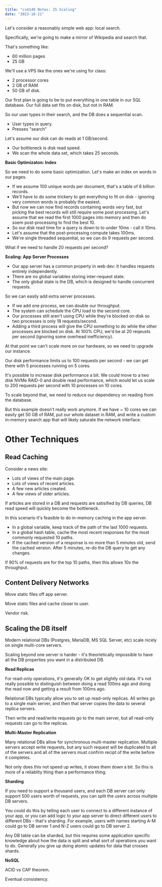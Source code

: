```yaml
---
title: "cs4140 Notes: 25 Scaling"
date: "2023-10-21"
---
```


Let's consider a reasonably simple web app: local search.

Specifically, we're going to make a mirror of Wikipedia and
search that.

That's something like:

 - 60 million pages
 - 25 GB

We'll use a VPS like the ones we're using for class:

 - 2 processor cores
 - 2 GB of RAM
 - 50 GB of disk.

Our first plan is going to be to put everything in one table in our
SQL database. Our full data set fits on disk, but not in RAM.

So our user types in their search, and the DB does a sequential scan.

 - User types in query.
 - Presses "search"

Let's assume our disk can do reads at 1 GB/second.

 - Our bottleneck is disk read speed.
 - We scan the whole data set, which takes 25 seconds.

**Basic Optimizaton: Index**

So we need to do some basic optimization. Let's make an index on words
in our pages.

 - If we assume 100 unique words per document, that's a table of 6 billion
   records.
 - We'll have to do some trickery to get everything to fit on disk -
   ignoring very common words is probably the easiest.
 - But now we can now find records containing words very fast, but
   picking the best records will still require some post processing.
   Let's assume that we read the first 1000 pages into memory and then
   do soem post-processing to find the best 10.
 - So our disk read time for a query is down to to under 10ms - call it 10ms.
 - Let's assume that the post-processing compute takes 100ms.
 - We're single threaded sequential, so we can do 9 requests per second.

What if we need to handle 20 requests per second?

**Scaling: App Server Processes**

 - Our app server has a common property in web dev: It handles
   requests entirely independently.
 - There are no global variables storing inter-request state.
 - The only global state is the DB, which is designed to handle
   concurrent requests.

So we can easily add extra server processes.

 - If we add one process, we can double our throughput.
 - The system can schedule the CPU load to the second core.
 - Our processes still aren't using CPU while they're blocked on disk
   so two processes is only 18 requests/second.
 - Adding a third process will give the CPU something to do while
   the other processes are blocked on disk. At 100% CPU, we'd be at
   20 reqeusts per second (ignoring some overhead inefficiency).

At that point we can't scale more on our hardware, so we need to
upgrade our instance.

Our disk performance limits us to 100 requests per second - we can get
there with 5 processes running on 5 cores.

It's possible to increase disk performance a bit. We could move to a
two disk NVMe RAID-0 and double read performance, which would let us
scale to 200 requests per second with 10 processes on 10 cores.

To scale beyond that, we need to reduce our dependency on reading from
the database.

But this example doesn't really work anymore. If we have ~ 10 cores we
can easily get 50 GB of RAM, put our whole dataset in RAM, and write a
custom in-memory search app that will likely saturate the network
interface.

# Other Techniques

## Read Caching

Consider a news site:

 - Lots of views of the main page.
 - Lots of views of recent articles.
 - A few new articles created.
 - A few views of older articles.

If articles are stored in a DB and requests are satisified by DB
queries, DB read speed will quickly become the bottleneck.

In this scenario it's feasible to do in-memory caching in the app
server.

 - In a global variable, keep track of the path of the last 1000 requests.
 - In a global hash table, cache the most recent responses for the
   most commonly requested 10 paths.
 - If the cached version of a response is no more than 5 minutes old, send the
   cached version. After 5 minutes, re-do the DB query to get any changes.

If 90% of requests are for the top 10 paths, then this allows 10x the
throughput.

## Content Delivery Networks

Move static files off app server.

Move static files and cache closer to user.

Vendor risk.

## Scaling the DB itself

Modern relational DBs (Postgres, MariaDB, MS SQL Server, etc) scale
nicely on single multi-core servers.

Scaling beyond one server is harder - it's theorietically impossible
to have all the DB properties you want in a distributed DB.


**Read Replicas**

For read-only operations, it's generally OK to get slightly old data.
It's not really possible to distinguish between doing a read 100ms ago
and doing the read now and getting a result from 100ms ago.

Relational DBs typically allow you to set up read-only replicas. All
writes go to a single main server, and then that server copies the data
to several replica servers.

Then write and read/write requests go to the main server, but all
read-only requests can go to the replicas.


**Multi-Master Replication**

Many relational DBs allow for synchronous multi-master replication.
Multiple servers accept write requests, but any such request will be
duplicated to all of the servers and all of the servers must confirm
recipt of the write before it completes.

Not only does this not speed up writes, it slows them down a bit. So
this is more of a reliablity thing than a performance thing.


**Sharding**

If you need to support a thousand users, and each DB server can only
support 500 users worth of requests, you can split the users across
multiple DB servers.

You could do this by telling each user to connect to a different
instance of your app, or you can add logic to your app server to
direct different users to different DBs - that's sharding. For
example, users with names starting A-M could go to DB server 1 and N-Z
users could go to DB server 2.

Any DB table can be sharded, but this requires some application
specific knowledge about how the data is split and what sort of
operations you want to do. Generally you give up doing atomic updates
for data that crosses shards.


**NoSQL**

ACID vs CAP theorem.

Eventual consistency.
